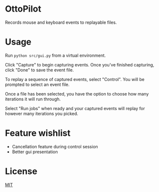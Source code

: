 # OttoPilot
Records mouse and keyboard events to replayable files.

# Usage
Run `python src/gui.py` from a virtual environment.

Click "Capture" to begin capturing events. Once you've finished capturing, click "Done" to save the event file.

To replay a sequence of captured events, select "Control". You will be prompted to select an event file.

Once a file has been selected, you have the option to choose how many iterations it will run through.

Select "Run jobs" when ready and your captured events will replay for however many iterations you picked.

# Feature wishlist
- Cancellation feature during control session
- Better gui presentation

# License

[MIT](https://choosealicense.com/licenses/mit/)

